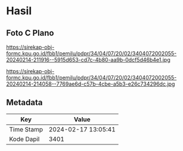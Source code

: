 # Hasil

## Foto C Plano

https://sirekap-obj-formc.kpu.go.id/fbb1/pemilu/pdpr/34/04/07/20/02/3404072002055-20240214-211916--5915d653-cd7c-4b80-aa9b-0dcf5d46b4e1.jpg

https://sirekap-obj-formc.kpu.go.id/fbb1/pemilu/pdpr/34/04/07/20/02/3404072002055-20240214-214058--7769ae6d-c57b-4cbe-a5b3-e26c734296dc.jpg


## Metadata

| Key        | Value               |
| ---------- | ------------------- |
| Time Stamp | 2024-02-17 13:05:41 |
| Kode Dapil | 3401                |



